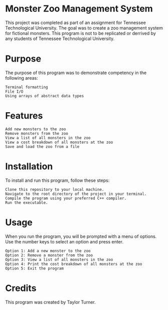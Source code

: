 # Monster Zoo Management System

This project was completed as part of an assignment for Tennessee Technological University. The goal was to create a zoo management system for fictional monsters. This program is not to be replicated or derrived by any students of Tennessee Technological University.
# Purpose

The purpose of this program was to demonstrate competency in the following areas:

    Terminal formatting
    File I/O
    Using arrays of abstract data types

# Features

    Add new monsters to the zoo
    Remove monsters from the zoo
    View a list of all monsters in the zoo
    View a cost breakdown of all monsters at the zoo
    Save and load the zoo from a file

# Installation

To install and run this program, follow these steps:

    Clone this repository to your local machine.
    Navigate to the root directory of the project in your terminal.
    Compile the program using your preferred C++ compiler.
    Run the executable.

# Usage

When you run the program, you will be prompted with a menu of options. Use the number keys to select an option and press enter.

    Option 1: Add a new monster to the zoo
    Option 2: Remove a monster from the zoo
    Option 3: View a list of all monsters in the zoo
    Option 4: Print the cost breakdown of all monsters at the zoo
    Option 5: Exit the program

# Credits

This program was created by Taylor Turner.
